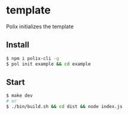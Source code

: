 # template
Polix initializes the template

## Install
```bash
$ npm i polix-cli -g
$ pol init example && cd example
```

## Start
```bash
$ make dev
# or
$ ./bin/build.sh && cd dist && node index.js
```